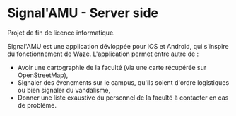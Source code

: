 # Signal'AMU - Server side

Projet de fin de licence informatique.

Signal'AMU est une application dévloppée pour iOS et Android, qui s'inspire du fonctionnement de Waze. L'application permet entre autre de : 

  - Avoir une cartographie de la faculté (via une carte récupérée sur OpenStreetMap),
  - Signaler des évenements sur le campus, qu'ils soient d'ordre logistiques ou bien signaler du vandalisme,
  - Donner une liste exaustive du personnel de la faculté à contacter en cas de problème.


